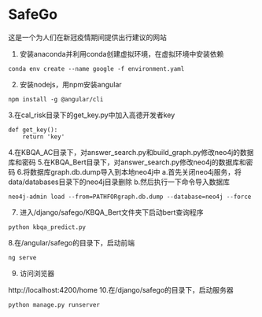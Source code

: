 # SafeGo

这是一个为人们在新冠疫情期间提供出行建议的网站

1. 安装anaconda并利用conda创建虚拟环境，在虚拟环境中安装依赖
```
conda env create --name google -f environment.yaml
```
2. 安装nodejs，用npm安装angular
```
npm install -g @angular/cli
```
3.在cal_risk目录下的get_key.py中加入高德开发者key
```
def get_key():
    return 'key'
```
4.在KBQA_AC目录下，对answer_search.py和build_graph.py修改neo4j的数据库和密码
5.在KBQA_Bert目录下，对answer_search.py修改neo4j的数据库和密码
6.将数据库graph.db.dump导入到本地neo4j中
a.首先关闭neo4j服务，将data/databases目录下的neo4j目录删除
b.然后执行一下命令导入数据库
```
neo4j-admin load --from=PATHFORgraph.db.dump --database=neo4j --force
```
7. 进入/django/safego/KBQA_Bert文件夹下启动bert查询程序
```
python kbqa_predict.py
```
8.在/angular/safego的目录下，启动前端
 ```
ng serve
```
9. 访问浏览器

http://localhost:4200/home
10.在/django/safego的目录下，启动服务器
```
python manage.py runserver
```
